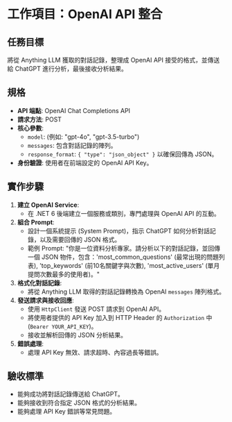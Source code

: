 # 工作項目：OpenAI API 整合

## 任務目標
將從 Anything LLM 獲取的對話記錄，整理成 OpenAI API 接受的格式，並傳送給 ChatGPT 進行分析，最後接收分析結果。

## 規格
- **API 端點**: OpenAI Chat Completions API
- **請求方法**: POST
- **核心參數**:
  - `model`: (例如: "gpt-4o", "gpt-3.5-turbo")
  - `messages`: 包含對話記錄的陣列。
  - `response_format`: `{ "type": "json_object" }` 以確保回傳為 JSON。
- **身份驗證**: 使用者在前端設定的 OpenAI API Key。

## 實作步驟
1.  **建立 OpenAI Service**:
    -   在 .NET 6 後端建立一個服務或類別，專門處理與 OpenAI API 的互動。
2.  **組合 Prompt**:
    -   設計一個系統提示 (System Prompt)，指示 ChatGPT 如何分析對話記錄，以及需要回傳的 JSON 格式。
    -   範例 Prompt: "你是一位資料分析專家。請分析以下的對話記錄，並回傳一個 JSON 物件，包含：'most_common_questions' (最常出現的問題列表), 'top_keywords' (前10名關鍵字與次數), 'most_active_users' (單月提問次數最多的使用者)。"
3.  **格式化對話記錄**:
    -   將從 Anything LLM 取得的對話記錄轉換為 OpenAI `messages` 陣列格式。
4.  **發送請求與接收回應**:
    -   使用 `HttpClient` 發送 POST 請求到 OpenAI API。
    -   將使用者提供的 API Key 加入到 HTTP Header 的 `Authorization` 中 (`Bearer YOUR_API_KEY`)。
    -   接收並解析回傳的 JSON 分析結果。
5.  **錯誤處理**:
    -   處理 API Key 無效、請求超時、內容過長等錯誤。

## 驗收標準
-   能夠成功將對話記錄傳送給 ChatGPT。
-   能夠接收到符合指定 JSON 格式的分析結果。
-   能夠處理 API Key 錯誤等常見問題。
